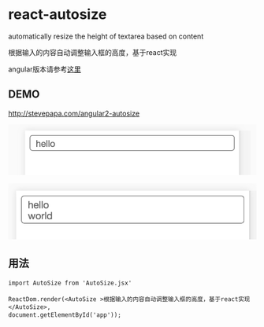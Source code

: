 # react-autosize
automatically resize the height of textarea based on content

根据输入的内容自动调整输入框的高度，基于react实现

angular版本请参考[这里](https://github.com/stevepapa/angular2-autosize/blob/master/README.md)

## DEMO
http://stevepapa.com/angular2-autosize

![image](https://github.com/eeandrew/ReadmeResource/blob/master/img/react-autoresize/autosize1.png)

![image](https://github.com/eeandrew/ReadmeResource/blob/master/img/react-autoresize/autosize2.png)

## 用法
```
import AutoSize from 'AutoSize.jsx'

ReactDom.render(<AutoSize >根据输入的内容自动调整输入框的高度，基于react实现</AutoSize>,
document.getElementById('app'));

```
